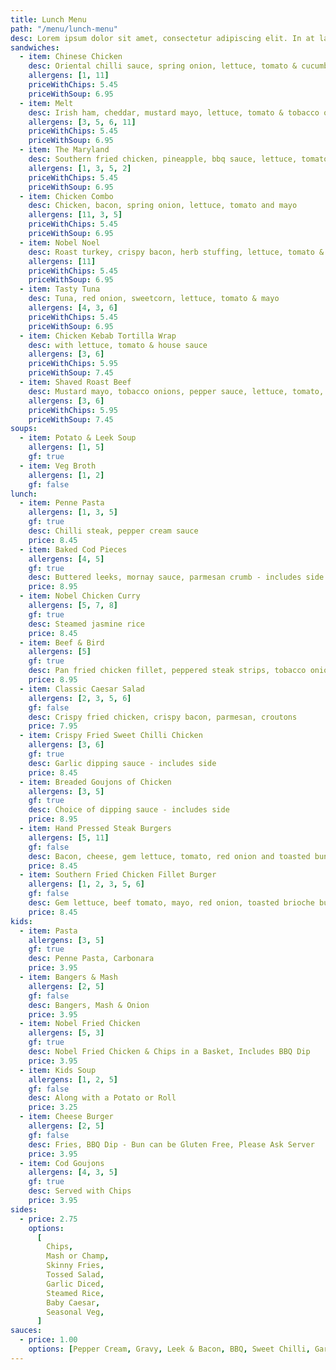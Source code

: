 ```yaml
---
title: Lunch Menu
path: "/menu/lunch-menu"
desc: Lorem ipsum dolor sit amet, consectetur adipiscing elit. In at lacus lacus. Mauris hendrerit metus ac volutpat lacinia.
sandwiches:
  - item: Chinese Chicken
    desc: Oriental chilli sauce, spring onion, lettuce, tomato & cucumber
    allergens: [1, 11]
    priceWithChips: 5.45
    priceWithSoup: 6.95
  - item: Melt
    desc: Irish ham, cheddar, mustard mayo, lettuce, tomato & tobacco onions
    allergens: [3, 5, 6, 11]
    priceWithChips: 5.45
    priceWithSoup: 6.95
  - item: The Maryland
    desc: Southern fried chicken, pineapple, bbq sauce, lettuce, tomato and cheese melt
    allergens: [1, 3, 5, 2]
    priceWithChips: 5.45
    priceWithSoup: 6.95
  - item: Chicken Combo
    desc: Chicken, bacon, spring onion, lettuce, tomato and mayo
    allergens: [11, 3, 5]
    priceWithChips: 5.45
    priceWithSoup: 6.95
  - item: Nobel Noel
    desc: Roast turkey, crispy bacon, herb stuffing, lettuce, tomato & cranberry
    allergens: [11]
    priceWithChips: 5.45
    priceWithSoup: 6.95
  - item: Tasty Tuna
    desc: Tuna, red onion, sweetcorn, lettuce, tomato & mayo
    allergens: [4, 3, 6]
    priceWithChips: 5.45
    priceWithSoup: 6.95
  - item: Chicken Kebab Tortilla Wrap
    desc: with lettuce, tomato & house sauce
    allergens: [3, 6]
    priceWithChips: 5.95
    priceWithSoup: 7.45
  - item: Shaved Roast Beef
    desc: Mustard mayo, tobacco onions, pepper sauce, lettuce, tomato, served in a rosemary and sea salt flat bread
    allergens: [3, 6]
    priceWithChips: 5.95
    priceWithSoup: 7.45
soups:
  - item: Potato & Leek Soup
    allergens: [1, 5]
    gf: true
  - item: Veg Broth
    allergens: [1, 2]
    gf: false
lunch:
  - item: Penne Pasta
    allergens: [1, 3, 5]
    gf: true
    desc: Chilli steak, pepper cream sauce
    price: 8.45
  - item: Baked Cod Pieces
    allergens: [4, 5]
    gf: true
    desc: Buttered leeks, mornay sauce, parmesan crumb - includes side
    price: 8.95
  - item: Nobel Chicken Curry
    allergens: [5, 7, 8]
    gf: true
    desc: Steamed jasmine rice
    price: 8.45
  - item: Beef & Bird
    allergens: [5]
    gf: true
    desc: Pan fried chicken fillet, peppered steak strips, tobacco onions - includes side
    price: 8.95
  - item: Classic Caesar Salad
    allergens: [2, 3, 5, 6]
    gf: false
    desc: Crispy fried chicken, crispy bacon, parmesan, croutons
    price: 7.95
  - item: Crispy Fried Sweet Chilli Chicken
    allergens: [3, 6]
    gf: true
    desc: Garlic dipping sauce - includes side
    price: 8.45
  - item: Breaded Goujons of Chicken
    allergens: [3, 5]
    gf: true
    desc: Choice of dipping sauce - includes side
    price: 8.95
  - item: Hand Pressed Steak Burgers
    allergens: [5, 11]
    gf: false
    desc: Bacon, cheese, gem lettuce, tomato, red onion and toasted bun (can be gluten free, please ask server)
    price: 8.45
  - item: Southern Fried Chicken Fillet Burger
    allergens: [1, 2, 3, 5, 6]
    gf: false
    desc: Gem lettuce, beef tomato, mayo, red onion, toasted brioche bun - includes side
    price: 8.45
kids:
  - item: Pasta
    allergens: [3, 5]
    gf: true
    desc: Penne Pasta, Carbonara
    price: 3.95
  - item: Bangers & Mash
    allergens: [2, 5]
    gf: false
    desc: Bangers, Mash & Onion
    price: 3.95
  - item: Nobel Fried Chicken
    allergens: [5, 3]
    gf: true
    desc: Nobel Fried Chicken & Chips in a Basket, Includes BBQ Dip
    price: 3.95
  - item: Kids Soup
    allergens: [1, 2, 5]
    gf: false
    desc: Along with a Potato or Roll
    price: 3.25
  - item: Cheese Burger
    allergens: [2, 5]
    gf: false
    desc: Fries, BBQ Dip - Bun can be Gluten Free, Please Ask Server
    price: 3.95
  - item: Cod Goujons
    allergens: [4, 3, 5]
    gf: true
    desc: Served with Chips
    price: 3.95
sides:
  - price: 2.75
    options:
      [
        Chips,
        Mash or Champ,
        Skinny Fries,
        Tossed Salad,
        Garlic Diced,
        Steamed Rice,
        Baby Caesar,
        Seasonal Veg,
      ]
sauces:
  - price: 1.00
    options: [Pepper Cream, Gravy, Leek & Bacon, BBQ, Sweet Chilli, Garlic Mayo]
---
```

